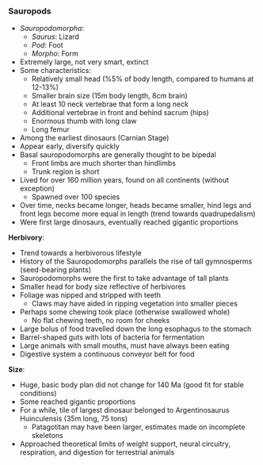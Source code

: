 ### Sauropods
 - *Sauropodomorpha*:
	 - *Saurus*: Lizard
	 - *Pod*: Foot
	 - *Morpho*: Form
 - Extremely large, not very smart, extinct
 - Some characteristics:
	 - Relatively small head (%5% of body length, compared to humans at 12-13%)
	 - Smaller brain size (15m body length, 8cm brain)
	 - At least 10 neck vertebrae that form a long neck
	 - Additional vertebrae in front and behind sacrum (hips)
	 - Enormous thumb with long claw
	 - Long femur
 - Among the earliest dinosaurs (Carnian Stage)
 - Appear early, diversify quickly
 - Basal sauropodomorphs are generally thought to be bipedal
	 - Front limbs are much shorter than hindlimbs
	 - Trunk region is short
 - Lived for over 160 million years, found on all continents (without exception)
	 - Spawned over 100 species
 - Over time, necks became longer, heads became smaller, hind legs and front legs become more equal in length (trend towards quadrupedalism)
 - Were first large dinosaurs, eventually reached gigantic proportions

**Herbivory**:
 - Trend towards a herbivorous lifestyle
 - History of the Sauropodomorphs parallels the rise of tall gymnosperms (seed-bearing plants)
 - Sauropodomorphs were the first to take advantage of tall plants
 - Smaller head for body size reflective of herbivores
 - Foliage was nipped and stripped with teeth
	 - Claws may have aided in ripping vegetation into smaller pieces
 - Perhaps some chewing took place (otherwise swallowed whole)
	 - No flat chewing teeth, no room for cheeks
 - Large bolus of food travelled down the long esophagus to the stomach
 - Barrel-shaped guts with lots of bacteria for fermentation
 - Large animals with small mouths, must have always been eating
 - Digestive system a continuous conveyor belt for food

**Size**:
 - Huge, basic body plan did not change for 140 Ma (good fit for stable conditions)
 - Some reached gigantic proportions
- For a while, tile of largest dinosaur belonged to Argentinosaurus Huinculensis (35m long, 75 tons)
	- Patagotitan may have been larger, estimates made on incomplete skeletons
- Approached theoretical limits of weight support, neural circuitry, respiration, and digestion for terrestrial animals

